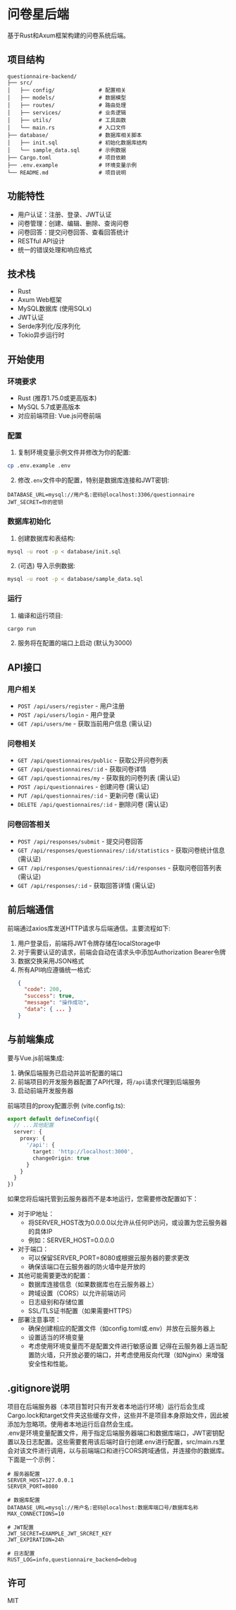 # 问卷星后端

基于Rust和Axum框架构建的问卷系统后端。

## 项目结构

```
questionnaire-backend/
├── src/
│   ├── config/              # 配置相关
│   ├── models/              # 数据模型
│   ├── routes/              # 路由处理
│   ├── services/            # 业务逻辑
│   ├── utils/               # 工具函数
│   └── main.rs              # 入口文件
├── database/                # 数据库相关脚本
│   ├── init.sql             # 初始化数据库结构
│   └── sample_data.sql      # 示例数据
├── Cargo.toml               # 项目依赖
├── .env.example             # 环境变量示例
└── README.md                # 项目说明
```

## 功能特性

- 用户认证：注册、登录、JWT认证
- 问卷管理：创建、编辑、删除、查询问卷
- 问卷回答：提交问卷回答、查看回答统计
- RESTful API设计
- 统一的错误处理和响应格式

## 技术栈

- Rust
- Axum Web框架
- MySQL数据库 (使用SQLx)
- JWT认证
- Serde序列化/反序列化
- Tokio异步运行时

## 开始使用

### 环境要求

- Rust (推荐1.75.0或更高版本)
- MySQL 5.7或更高版本
- 对应前端项目: Vue.js问卷前端

### 配置

1. 复制环境变量示例文件并修改为你的配置:

```bash
cp .env.example .env
```

2. 修改`.env`文件中的配置，特别是数据库连接和JWT密钥:

```
DATABASE_URL=mysql://用户名:密码@localhost:3306/questionnaire
JWT_SECRET=你的密钥
```

### 数据库初始化

1. 创建数据库和表结构:

```bash
mysql -u root -p < database/init.sql
```

2. (可选) 导入示例数据:

```bash
mysql -u root -p < database/sample_data.sql
```

### 运行

1. 编译和运行项目:

```bash
cargo run
```

2. 服务将在配置的端口上启动 (默认为3000)

## API接口

### 用户相关

- `POST /api/users/register` - 用户注册
- `POST /api/users/login` - 用户登录
- `GET /api/users/me` - 获取当前用户信息 (需认证)

### 问卷相关

- `GET /api/questionnaires/public` - 获取公开问卷列表
- `GET /api/questionnaires/:id` - 获取问卷详情
- `GET /api/questionnaires/my` - 获取我的问卷列表 (需认证)
- `POST /api/questionnaires` - 创建问卷 (需认证)
- `PUT /api/questionnaires/:id` - 更新问卷 (需认证)
- `DELETE /api/questionnaires/:id` - 删除问卷 (需认证)

### 问卷回答相关

- `POST /api/responses/submit` - 提交问卷回答
- `GET /api/responses/questionnaires/:id/statistics` - 获取问卷统计信息 (需认证)
- `GET /api/responses/questionnaires/:id/responses` - 获取问卷回答列表 (需认证)
- `GET /api/responses/:id` - 获取回答详情 (需认证)

## 前后端通信

前端通过axios库发送HTTP请求与后端通信。主要流程如下:

1. 用户登录后，前端将JWT令牌存储在localStorage中
2. 对于需要认证的请求，前端会自动在请求头中添加Authorization Bearer令牌
3. 数据交换采用JSON格式
4. 所有API响应遵循统一格式:
   ```json
   {
     "code": 200,
     "success": true,
     "message": "操作成功",
     "data": { ... }
   }
   ```

## 与前端集成

要与Vue.js前端集成:

1. 确保后端服务已启动并监听配置的端口
2. 前端项目的开发服务器配置了API代理，将`/api`请求代理到后端服务
3. 启动前端开发服务器

前端项目的proxy配置示例 (vite.config.ts):
```typescript
export default defineConfig({
  // ...其他配置
  server: {
    proxy: {
      '/api': {
        target: 'http://localhost:3000',
        changeOrigin: true
      }
    }
  }
})
```
如果您将后端托管到云服务器而不是本地运行，您需要修改配置如下：
- 对于IP地址：
  - 将SERVER_HOST改为0.0.0.0以允许从任何IP访问，或设置为您云服务器的具体IP
  - 例如：SERVER_HOST=0.0.0.0
- 对于端口：
  - 可以保留SERVER_PORT=8080或根据云服务器的要求更改
  - 确保该端口在云服务器的防火墙中是开放的
- 其他可能需要更改的配置：
  - 数据库连接信息（如果数据库也在云服务器上）
  - 跨域设置（CORS）以允许前端访问
  - 日志级别和存储位置
  - SSL/TLS证书配置（如果需要HTTPS）
- 部署注意事项：
  - 确保创建相应的配置文件（如config.toml或.env）并放在云服务器上
  - 设置适当的环境变量
  - 考虑使用环境变量而不是配置文件进行敏感设置
记得在云服务器上适当配置防火墙，只开放必要的端口，并考虑使用反向代理（如Nginx）来增强安全性和性能。

## .gitignore说明
项目在后端服务器（本项目暂时只有开发者本地运行环境）运行后会生成Cargo.lock和target文件夹这些缓存文件，这些并不是项目本身原始文件，因此被添加为忽略项。使用者本地运行后自然会生成。  
.env是环境变量配置文件，用于指定后端服务器端口和数据库端口，JWT密钥配置以及日志配置。这些需要套用该后端时自行创建.env进行配置，src/main.rs里会对该文件进行调用，以与前端端口和进行CORS跨域通信，并连接你的数据库。  
下面是一个示例：
```
# 服务器配置
SERVER_HOST=127.0.0.1
SERVER_PORT=8080

# 数据库配置
DATABASE_URL=mysql://用户名:密码@localhost:数据库端口号/数据库名称
MAX_CONNECTIONS=10

# JWT配置
JWT_SECRET=EXAMPLE_JWT_SRCRET_KEY
JWT_EXPIRATION=24h

# 日志配置
RUST_LOG=info,questionnaire_backend=debug
```


## 许可

MIT 